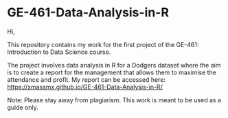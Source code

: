 # GE-461-Data-Analysis-in-R
Hi, 

This repository contains my work for the first project of the GE-461: Introduction to Data Science course. 

The project involves data analysis in R for a Dodgers dataset where the aim is to create a report for the management that allows them to maximise the attendance and profit. 
My report can be accessed here: https://xmassmx.github.io/GE-461-Data-Analysis-in-R/

Note: Please stay away from plagiarism. This work is meant to be used as a guide only.
